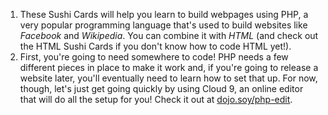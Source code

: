 1. These Sushi Cards will help you learn to build webpages using PHP, a very popular programming language that's used to build websites like *Facebook* and *Wikipedia*. You can combine it with *HTML* (and check out the HTML Sushi Cards if you don't know how to code HTML yet!).
2. First, you're going to need somewhere to code! PHP needs a few different pieces in place to make it work and, if you're going to release a website later, you'll eventually need to learn how to set that up. For now, though, let's just get going quickly by using Cloud 9, an online editor that will do all the setup for you! Check it out at [dojo.soy/php-edit](http://dojo.soy/php-edit).